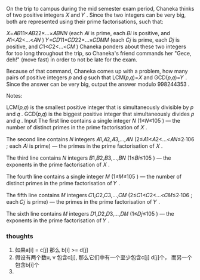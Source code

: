 On the trip to campus during the mid semester exam period, Chaneka thinks of two positive integers 𝑋
and 𝑌
. Since the two integers can be very big, both are represented using their prime factorisations, such that:

𝑋=𝐴𝐵11×𝐴𝐵22×…×𝐴𝐵𝑁𝑁
(each 𝐴𝑖
is prime, each 𝐵𝑖
is positive, and 𝐴1<𝐴2<…<𝐴𝑁
)
𝑌=𝐶𝐷11×𝐶𝐷22×…×𝐶𝐷𝑀𝑀
(each 𝐶𝑗
is prime, each 𝐷𝑗
is positive, and 𝐶1<𝐶2<…<𝐶𝑀
)
Chaneka ponders about these two integers for too long throughout the trip, so Chaneka's friend commands her "Gece,
deh!" (move fast) in order to not be late for the exam.

Because of that command, Chaneka comes up with a problem, how many pairs of positive integers 𝑝
and 𝑞
such that LCM(𝑝,𝑞)=𝑋
and GCD(𝑝,𝑞)=𝑌
. Since the answer can be very big, output the answer modulo 998244353
.

Notes:

LCM(𝑝,𝑞)
is the smallest positive integer that is simultaneously divisible by 𝑝
and 𝑞
.
GCD(𝑝,𝑞)
is the biggest positive integer that simultaneously divides 𝑝
and 𝑞
.
Input
The first line contains a single integer 𝑁
(1≤𝑁≤105
) — the number of distinct primes in the prime factorisation of 𝑋
.

The second line contains 𝑁
integers 𝐴1,𝐴2,𝐴3,…,𝐴𝑁
(2≤𝐴1<𝐴2<…<𝐴𝑁≤2⋅106
; each 𝐴𝑖
is prime) — the primes in the prime factorisation of 𝑋
.

The third line contains 𝑁
integers 𝐵1,𝐵2,𝐵3,…,𝐵𝑁
(1≤𝐵𝑖≤105
) — the exponents in the prime factorisation of 𝑋
.

The fourth line contains a single integer 𝑀
(1≤𝑀≤105
) — the number of distinct primes in the prime factorisation of 𝑌
.

The fifth line contains 𝑀
integers 𝐶1,𝐶2,𝐶3,…,𝐶𝑀
(2≤𝐶1<𝐶2<…<𝐶𝑀≤2⋅106
; each 𝐶𝑗
is prime) — the primes in the prime factorisation of 𝑌
.

The sixth line contains 𝑀
integers 𝐷1,𝐷2,𝐷3,…,𝐷𝑀
(1≤𝐷𝑗≤105
) — the exponents in the prime factorisation of 𝑌
.

### thoughts

1. 如果a[i] = c[j] 那么 b[i] >= d[j]
2. 假设有两个数u, v 包含c[j], 那么它们中有一个至少包含c[j] d[j]个， 而另一个包含b[i]个
3. 